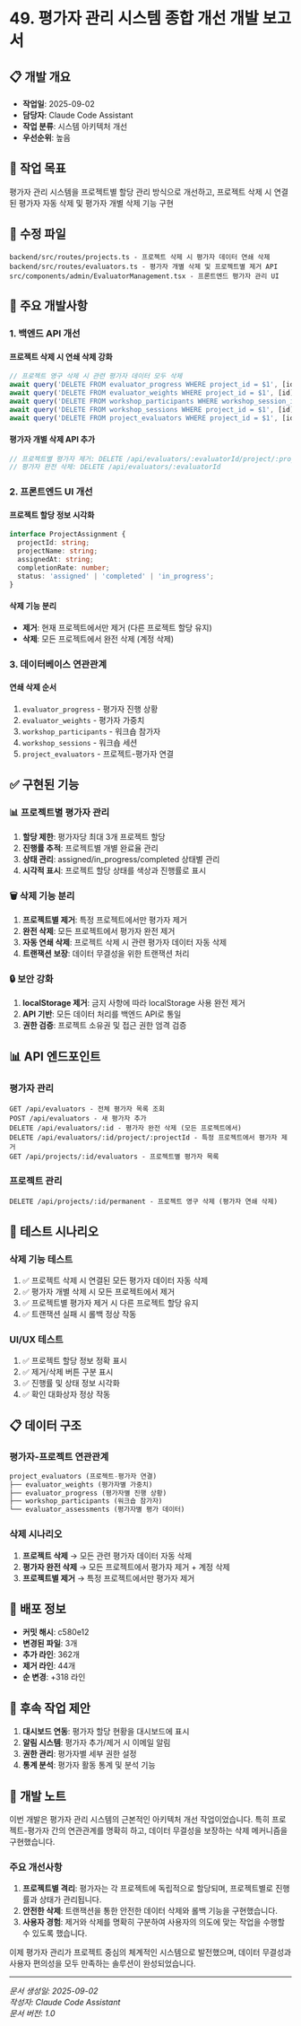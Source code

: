 # 49. 평가자 관리 시스템 종합 개선 개발 보고서

## 📋 개발 개요
- **작업일**: 2025-09-02
- **담당자**: Claude Code Assistant
- **작업 분류**: 시스템 아키텍처 개선
- **우선순위**: 높음

## 🎯 작업 목표
평가자 관리 시스템을 프로젝트별 할당 관리 방식으로 개선하고, 프로젝트 삭제 시 연결된 평가자 자동 삭제 및 평가자 개별 삭제 기능 구현

## 📂 수정 파일
```
backend/src/routes/projects.ts - 프로젝트 삭제 시 평가자 데이터 연쇄 삭제
backend/src/routes/evaluators.ts - 평가자 개별 삭제 및 프로젝트별 제거 API
src/components/admin/EvaluatorManagement.tsx - 프론트엔드 평가자 관리 UI
```

## 🔧 주요 개발사항

### 1. 백엔드 API 개선

#### 프로젝트 삭제 시 연쇄 삭제 강화
```typescript
// 프로젝트 영구 삭제 시 관련 평가자 데이터 모두 삭제
await query('DELETE FROM evaluator_progress WHERE project_id = $1', [id]);
await query('DELETE FROM evaluator_weights WHERE project_id = $1', [id]);
await query('DELETE FROM workshop_participants WHERE workshop_session_id IN (SELECT id FROM workshop_sessions WHERE project_id = $1)', [id]);
await query('DELETE FROM workshop_sessions WHERE project_id = $1', [id]);
await query('DELETE FROM project_evaluators WHERE project_id = $1', [id]);
```

#### 평가자 개별 삭제 API 추가
```typescript
// 프로젝트별 평가자 제거: DELETE /api/evaluators/:evaluatorId/project/:projectId
// 평가자 완전 삭제: DELETE /api/evaluators/:evaluatorId
```

### 2. 프론트엔드 UI 개선

#### 프로젝트 할당 정보 시각화
```typescript
interface ProjectAssignment {
  projectId: string;
  projectName: string;
  assignedAt: string;
  completionRate: number;
  status: 'assigned' | 'completed' | 'in_progress';
}
```

#### 삭제 기능 분리
- **제거**: 현재 프로젝트에서만 제거 (다른 프로젝트 할당 유지)
- **삭제**: 모든 프로젝트에서 완전 삭제 (계정 삭제)

### 3. 데이터베이스 연관관계

#### 연쇄 삭제 순서
1. `evaluator_progress` - 평가자 진행 상황
2. `evaluator_weights` - 평가자 가중치  
3. `workshop_participants` - 워크숍 참가자
4. `workshop_sessions` - 워크숍 세션
5. `project_evaluators` - 프로젝트-평가자 연결

## ✅ 구현된 기능

### 📊 프로젝트별 평가자 관리
1. **할당 제한**: 평가자당 최대 3개 프로젝트 할당
2. **진행률 추적**: 프로젝트별 개별 완료율 관리
3. **상태 관리**: assigned/in_progress/completed 상태별 관리
4. **시각적 표시**: 프로젝트 할당 상태를 색상과 진행률로 표시

### 🗑️ 삭제 기능 분리
1. **프로젝트별 제거**: 특정 프로젝트에서만 평가자 제거
2. **완전 삭제**: 모든 프로젝트에서 평가자 완전 제거
3. **자동 연쇄 삭제**: 프로젝트 삭제 시 관련 평가자 데이터 자동 삭제
4. **트랜잭션 보장**: 데이터 무결성을 위한 트랜잭션 처리

### 🔒 보안 강화
1. **localStorage 제거**: 금지 사항에 따라 localStorage 사용 완전 제거
2. **API 기반**: 모든 데이터 처리를 백엔드 API로 통일
3. **권한 검증**: 프로젝트 소유권 및 접근 권한 엄격 검증

## 📊 API 엔드포인트

### 평가자 관리
```
GET /api/evaluators - 전체 평가자 목록 조회
POST /api/evaluators - 새 평가자 추가
DELETE /api/evaluators/:id - 평가자 완전 삭제 (모든 프로젝트에서)
DELETE /api/evaluators/:id/project/:projectId - 특정 프로젝트에서 평가자 제거
GET /api/projects/:id/evaluators - 프로젝트별 평가자 목록
```

### 프로젝트 관리
```
DELETE /api/projects/:id/permanent - 프로젝트 영구 삭제 (평가자 연쇄 삭제)
```

## 🧪 테스트 시나리오

### 삭제 기능 테스트
1. ✅ 프로젝트 삭제 시 연결된 모든 평가자 데이터 자동 삭제
2. ✅ 평가자 개별 삭제 시 모든 프로젝트에서 제거
3. ✅ 프로젝트별 평가자 제거 시 다른 프로젝트 할당 유지
4. ✅ 트랜잭션 실패 시 롤백 정상 작동

### UI/UX 테스트
1. ✅ 프로젝트 할당 정보 정확 표시
2. ✅ 제거/삭제 버튼 구분 표시
3. ✅ 진행률 및 상태 정보 시각화
4. ✅ 확인 대화상자 정상 작동

## 📋 데이터 구조

### 평가자-프로젝트 연관관계
```sql
project_evaluators (프로젝트-평가자 연결)
├── evaluator_weights (평가자별 가중치)
├── evaluator_progress (평가자별 진행 상황)
├── workshop_participants (워크숍 참가자)
└── evaluator_assessments (평가자별 평가 데이터)
```

### 삭제 시나리오
1. **프로젝트 삭제** → 모든 관련 평가자 데이터 자동 삭제
2. **평가자 완전 삭제** → 모든 프로젝트에서 평가자 제거 + 계정 삭제
3. **프로젝트별 제거** → 특정 프로젝트에서만 평가자 제거

## 🚀 배포 정보
- **커밋 해시**: c580e12
- **변경된 파일**: 3개
- **추가 라인**: 362개
- **제거 라인**: 44개
- **순 변경**: +318 라인

## 🔄 후속 작업 제안
1. **대시보드 연동**: 평가자 할당 현황을 대시보드에 표시
2. **알림 시스템**: 평가자 추가/제거 시 이메일 알림
3. **권한 관리**: 평가자별 세부 권한 설정
4. **통계 분석**: 평가자 활동 통계 및 분석 기능

## 📝 개발 노트
이번 개발은 평가자 관리 시스템의 근본적인 아키텍처 개선 작업이었습니다. 특히 프로젝트-평가자 간의 연관관계를 명확히 하고, 데이터 무결성을 보장하는 삭제 메커니즘을 구현했습니다.

### 주요 개선사항
1. **프로젝트별 격리**: 평가자는 각 프로젝트에 독립적으로 할당되며, 프로젝트별로 진행률과 상태가 관리됩니다.
2. **안전한 삭제**: 트랜잭션을 통한 안전한 데이터 삭제와 롤백 기능을 구현했습니다.
3. **사용자 경험**: 제거와 삭제를 명확히 구분하여 사용자의 의도에 맞는 작업을 수행할 수 있도록 했습니다.

이제 평가자 관리가 프로젝트 중심의 체계적인 시스템으로 발전했으며, 데이터 무결성과 사용자 편의성을 모두 만족하는 솔루션이 완성되었습니다.

---
*문서 생성일: 2025-09-02*  
*작성자: Claude Code Assistant*  
*문서 버전: 1.0*
